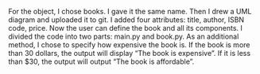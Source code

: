 For the object, I chose books. I gave it the same name. Then I drew a UML diagram and uploaded it to git. I added four attributes: title, author, ISBN code, price. Now the user can define the book and all its components. I divided the code into two parts: main.py and book.py. 
As an additional method, I chose to specify how expensive the book is. If the book is more than 30 dollars, the output will display “The book is expensive”. If it is less than $30, the output will output “The book is affordable”.
